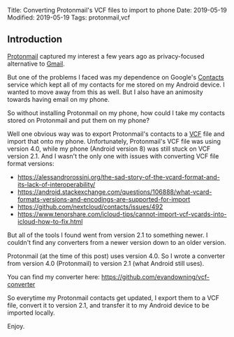 Title: Converting Protonmail's VCF files to import to phone
Date: 2019-05-19
Modified: 2019-05-19
Tags: protonmail,vcf

## Introduction

[Protonmail](https://protonmail.com) captured my interest a few years ago as privacy-focused alternative to [Gmail](http://gmail.com).

But one of the problems I faced was my dependence on Google's [Contacts](https://contacts.google.com) service which kept all of my contacts for me stored on my Android device. I wanted to move away from this as well. But I also have an animosity towards having email on my phone.

So without installing Protonmail on my phone, how could I take my contacts stored on Protonmail and put them on my phone?

Well one obvious way was to export Protonmail's contacts to a [VCF](https://en.wikipedia.org/wiki/VCard) file and import that onto my phone. Unfortunately, Protonmail's VCF file was using version 4.0, while my phone (Android version 8) was still stuck on VCF version 2.1. And I wasn't the only one with issues with converting VCF file format versions:

* <https://alessandrorossini.org/the-sad-story-of-the-vcard-format-and-its-lack-of-interoperability/>
* <https://android.stackexchange.com/questions/106888/what-vcard-formats-versions-and-encodings-are-supported-for-import>
* <https://github.com/nextcloud/contacts/issues/492>
* <https://www.tenorshare.com/icloud-tips/cannot-import-vcf-vcards-into-icloud-how-to-fix.html>

But all of the tools I found went from version 2.1 to something newer. I couldn't find any converters from a newer version down to an older version.

Protonmail (at the time of this post) uses version 4.0. So I wrote a converter from version 4.0 (Protonmail) to version 2.1 (what Android still uses).

You can find my converter here: <https://github.com/evandowning/vcf-converter>

So everytime my Protonmail contacts get updated, I export them to a VCF file, convert it to version 2.1, and transfer it to my Android device to be imported locally.

Enjoy.

